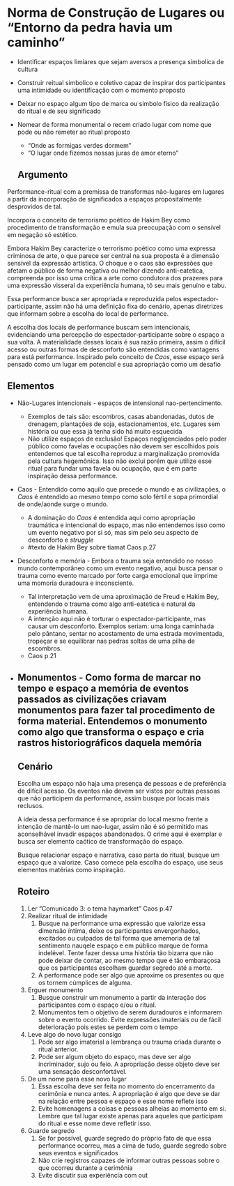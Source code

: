 # Norma de Construção de Lugares ou “Entorno da pedra havia um caminho”

- Identificar espaços limiares que sejam aversos a presença simbolica de cultura
- Construir reitual simbolico e coletivo capaz de inspirar dos participantes uma intimidade ou identificação com o momento proposto
- Deixar no espaço algum tipo de marca ou simbolo físico da realização do ritual e de seu significado
- Nomear de forma monumental o recem criado lugar com nome que pode ou não remeter ao ritual proposto
    - “Onde as formigas verdes dormem”
    - “O lugar onde fizemos nossas juras de amor eterno”
    
    ## Argumento
    

Performance-ritual com a premissa de transformas não-lugares em lugares a partir da incorporação de significados a espaços propositalmente desprovidos de tal.

Incorpora o conceito de terrorismo poético de Hakim Bey como procedimento de transformação e emula sua preocupação com o sensível em negação só estético.

Embora Hakim Bey caracterize o terrorismo poético como uma expressa criminosa de arte, o que parece ser central na sua proposta é a dimensão sensível da expressão artística. O choque e o caos são expressões que afetam o público de forma negativa ou melhor dizendo anti-eatetica, compreenda por isso uma crítica a arte como condutora dos prazeres para uma expressão visseral da experiência humana, tô seu mais genuíno e tabu.

Essa performance busca ser apropriada e reproduzida pelos espectador-participante, assim não há uma definição fixa do cenário, apenas diretrizes que informam sobre a escolha do local de performance.

A escolha dos locais de performance buscam sem intencionais, evidenciando uma percepção do espectador-participante sobre o espaço a sua volta. A materialidade desses locais é sua razão primeira, assim o difícil acesso ou outras formas de desconforto são entendidas como vantagens para está performance. Inspirado pelo conceito de *Caos*, esse espaço será pensado como um lugar em potencial e sua apropriação como um desafio 

## Elementos

- Não-Lugares intencionais - espaços de intensional nao-pertencimento.
    - Exemplos de tais são: escombros, casas abandonadas, dutos de drenagem, plantações de soja, estacionamentos, etc. Lugares sem história ou que essa já tenha sido há muito esquecida
    - Não utilize espaços de exclusão! Espaços negligenciados pelo poder público como favelas e ocupações não devem ser escolhidos pois entendemos que tal escolha reproduz a marginalização promovida pela cultura hegemônica. Isso não exclui porém que utilize esse ritual para fundar uma favela ou ocupação, que é em parte inspiração dessa performance.
- Caos - Entendido como aquilo que precede o mundo e as civilizações, o *Caos* é entendido ao mesmo tempo como solo fértil e sopa primordial de onde/aonde surge o mundo.
    - A dominação do *Caos* é entendida aqui como apropriação traumática e intencional do espaço, mas não entendemos isso como um evento negativo por si só, mas sim pelo seu aspecto de desconforto e *struggle*
    - #texto de Hakim Bey sobre tiamat Caos p.27
- Desconforto e memória - Embora o trauma seja entendido no nosso mundo contemporâneo como um evento negativo, aqui busca pensar o trauma como evento marcado por forte carga emocional que imprime uma momoria duradoura e inconsciente.
    - Tal interpretação vem de uma aproximação de Freud e Hakim Bey, entendendo o trauma como algo anti-eatetica e natural da experiência humana.
    - A intenção aqui não é torturar o espectador-participante, mas causar um desconforto. Exemplos seriam: uma longa caminhada pelo pântano, sentar no acostamento de uma estrada movimentada, tropeçar e se equilibrar nas pedras soltas de uma pilha de escombros.
    - Caos p.21
- Monumentos - Como forma de marcar no tempo e espaço a memória de eventos passados as civilizações criavam monumentos para fazer tal procedimento de forma material. Entendemos o monumento como algo que transforma o espaço e cria rastros historiográficos daquela memória
    - 
    
    ## Cenário
    
    Escolha um espaço não haja uma presença de pessoas e de preferência de difícil acesso. Os eventos não devem ser vistos por outras pessoas que não participem da performance, assim busque por locais mais reclusos.
    
    A ideia dessa performance é se apropriar do local mesmo frente a intenção de mantê-lo um nao-lugar, assim não é só permitido mas aconselhável invadir espaços abandonados. O crime aqui é exemplar e busca ser elemento caótico de transformação do espaço.
    
    Busque relacionar espaço e narrativa, caso parta do ritual, busque um espaço que a valorize. Caso comece pela escolha do espaço, use seus elementos matérias como inspiração.
    
    ## Roteiro
    
    1. Ler “Comunicado 3: o tema haymarket” Caos p.47
    2. Realizar ritual de intimidade
        1. Busque na performance uma expressão que valorize essa dimensão íntima, deixe os participantes envergonhados, excitados ou culpados de tal forma que amemoria de tal sentimento nauqele espaço e em público marque de forma indelével. Tente fazer dessa uma história tão bizarra que não pode deixar de contar, ao mesmo tempo que é tão embaraçosa que os participantes escolham guardar segredo até a morte.
        2. A performance pode ser algo que aproxime os presentes ou que os tornem cúmplices de alguma.
    3. Erguer monumento
        1. Busque construir um monumento a partir da interação dos participantes com o espaço e/ou o ritual.
        2. Monumentos tem o objetivo de serem duradouros e informarem sobre o evento ocorrido. Evite expressões imateriais ou de fácil deterioração pois estes se perdem com o tempo
    4. Leve algo do novo lugar consigo
        1. Pode ser algo imaterial a lembrança ou trauma criada durante o ritual anterior.
        2. Pode ser algum objeto do espaço, mas deve ser algo incriminador, sujo ou feio. A apropriação desse objeto deve ser uma sensação desconfortável.
    5. De um nome para esse novo lugar
        1. Essa escolha deve ser feita no momento do encerramento da cerimônia e nunca antes. A apropriação é algo que deve se dar na relação entre pessoa e espaço e esse nome reflete isso
        2. Evite homenagens a coisas e pessoas alheias ao momento em si. Lembre que tal lugar existe apenas para aqueles que participam do ritual e esse nome deve refletir isso.
    6. Guarde segredo 
        1. Se for possível, guarde segredo do próprio fato de que essa performance ocorreu, mas a cima de tudo, guarde segredo sobre seus eventos e significados
        2. Não crie registros capazes de informar outras pessoas sobre o que ocorreu durante a cerimônia
        3. Evite discutir sua experiência com out